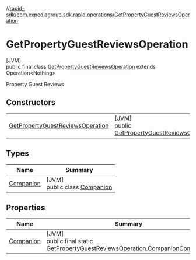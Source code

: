 //[rapid-sdk](../../../index.md)/[com.expediagroup.sdk.rapid.operations](../index.md)/[GetPropertyGuestReviewsOperation](index.md)

# GetPropertyGuestReviewsOperation

[JVM]\
public final class [GetPropertyGuestReviewsOperation](index.md) extends Operation&lt;Nothing&gt;

Property Guest Reviews

## Constructors

| | |
|---|---|
| [GetPropertyGuestReviewsOperation](-get-property-guest-reviews-operation.md) | [JVM]<br>public [GetPropertyGuestReviewsOperation](index.md)[GetPropertyGuestReviewsOperation](-get-property-guest-reviews-operation.md)([GetPropertyGuestReviewsOperationParams](../-get-property-guest-reviews-operation-params/index.md)params) |

## Types

| Name | Summary |
|---|---|
| [Companion](-companion/index.md) | [JVM]<br>public class [Companion](-companion/index.md) |

## Properties

| Name | Summary |
|---|---|
| [Companion](index.md#1641540098%2FProperties%2F700308213) | [JVM]<br>public final static [GetPropertyGuestReviewsOperation.Companion](-companion/index.md)[Companion](index.md#1641540098%2FProperties%2F700308213) |
